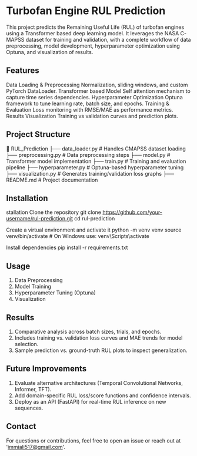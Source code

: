 # Turbofan Engine RUL Prediction

This project predicts the Remaining Useful Life (RUL) of turbofan engines using a Transformer based deep learning model.
It leverages the NASA C-MAPSS dataset for training and validation, with a complete workflow of data preprocessing, model development, hyperparameter optimization using Optuna, and visualization of results.

## Features
Data Loading & Preprocessing  Normalization, sliding windows, and custom PyTorch DataLoader.
Transformer based Model  Self attention mechanism to capture time series dependencies.
Hyperparameter Optimization  Optuna framework to tune learning rate, batch size, and epochs.
Training & Evaluation  Loss monitoring with RMSE/MAE as performance metrics.
Results Visualization  Training vs validation curves and prediction plots.

## Project Structure

📂 RUL_Prediction ├── data_loader.py # Handles CMAPSS dataset loading ├── preprocessing.py # Data preprocessing steps ├── model.py # Transformer model implementation ├── train.py # Training and evaluation pipeline ├── hyperparameter.py # Optuna-based hyperparameter tuning ├── visualization.py # Generates training/validation loss graphs ├── README.md # Project documentation

## Installation

stallation
Clone the repository git clone https://github.com/your-username/rul-prediction.git cd rul-prediction

Create a virtual environment and activate it python -m venv venv source venv/bin/activate # On Windows use: venv\Scripts\activate

Install dependencies pip install -r requirements.txt

## Usage

1) Data Preprocessing
2) Model Training
3) Hyperparameter Tuning (Optuna)
4) Visualization

## Results

1) Comparative analysis across batch sizes, trials, and epochs.
2) Includes training vs. validation loss curves and MAE trends for model selection.
3) Sample prediction vs. ground-truth RUL plots to inspect generalization.


## Future Improvements

1) Evaluate alternative architectures (Temporal Convolutional Networks, Informer, TFT).
2) Add domain-specific RUL loss/score functions and confidence intervals.
3) Deploy as an API (FastAPI) for real-time RUL inference on new sequences.

## Contact

For questions or contributions, feel free to open an issue or reach out at 'immiali517@gmail.com'.
